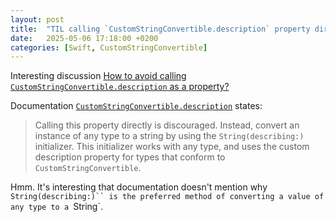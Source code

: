 ```yaml
---
layout: post
title:  "TIL calling `CustomStringConvertible.description` property directly is discouraged"
date:   2025-05-06 17:18:00 +0200
categories: [Swift, CustomStringConvertible]
---
```

Interesting discussion [How to avoid calling `CustomStringConvertible.description` as a property?](https://forums.swift.org/t/how-to-avoid-calling-customstringconvertible-description-as-a-property/72605)

Documentation [`CustomStringConvertible.description`](https://swiftinit.org/docs/swift/swift/customstringconvertible.description) states: 

> Calling this property directly is discouraged. Instead, convert an instance of any type to a string by using the `String(describing:)` initializer. This initializer works with any type, and uses the custom description property for types that conform to `CustomStringConvertible`.

Hmm. It's interesting that documentation doesn't mention why `String(describing:)`` is the preferred method of converting a value of any type to a `String`.

